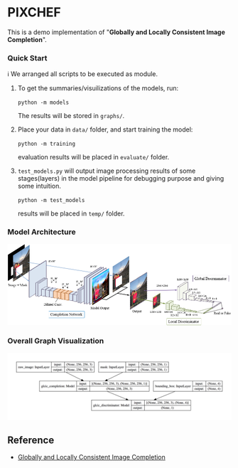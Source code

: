 # PIXCHEF
This is a demo implementation of "**Globally and Locally Consistent Image Completion**".

### Quick Start
ℹ️ We arranged all scripts to be executed as module.

1. To get the summaries/visuilizations of the models, run:

    `python -m models`

    The results will be stored in `graphs/`.

2. Place your data in `data/` folder, and start training the model:

    `python -m training`

    evaluation results will be placed in `evaluate/` folder.

3. `test_models.py` will output image processing results of some stages(layers) in the model pipeline for debugging purpose and giving some intuition.

    `python -m test_models`

    results will be placed in `temp/` folder.


### Model Architecture
![](./static/model_v2.png)

### Overall Graph Visualization
![](./static/glcic_graph.png)


## Reference
* [Globally and Locally Consistent Image Completion](http://hi.cs.waseda.ac.jp/~iizuka/projects/completion/en/)

